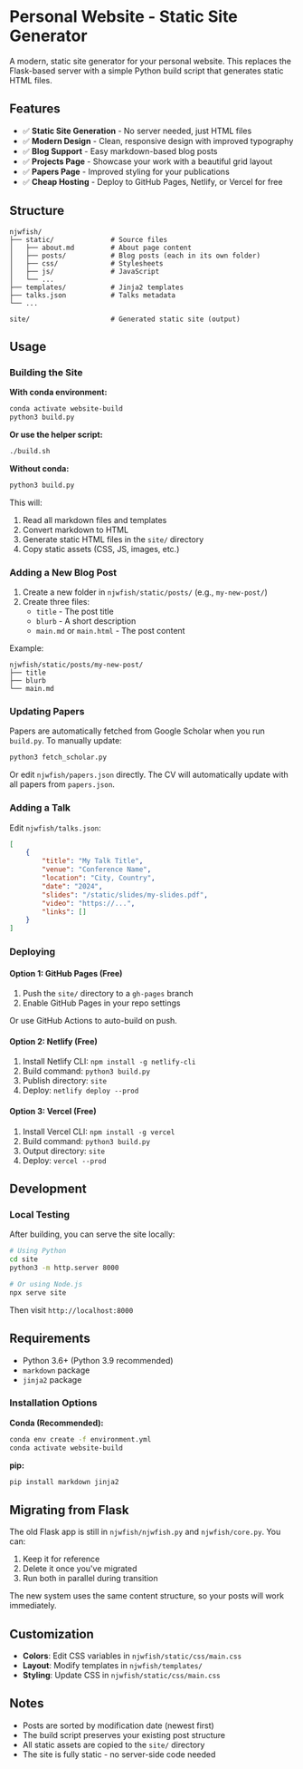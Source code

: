 # Personal Website - Static Site Generator

A modern, static site generator for your personal website. This replaces the Flask-based server with a simple Python build script that generates static HTML files.

## Features

- ✅ **Static Site Generation** - No server needed, just HTML files
- ✅ **Modern Design** - Clean, responsive design with improved typography
- ✅ **Blog Support** - Easy markdown-based blog posts
- ✅ **Projects Page** - Showcase your work with a beautiful grid layout
- ✅ **Papers Page** - Improved styling for your publications
- ✅ **Cheap Hosting** - Deploy to GitHub Pages, Netlify, or Vercel for free

## Structure

```
njwfish/
├── static/              # Source files
│   ├── about.md         # About page content
│   ├── posts/           # Blog posts (each in its own folder)
│   ├── css/             # Stylesheets
│   ├── js/              # JavaScript
│   └── ...
├── templates/           # Jinja2 templates
├── talks.json           # Talks metadata
└── ...

site/                    # Generated static site (output)
```

## Usage

### Building the Site

**With conda environment:**
```bash
conda activate website-build
python3 build.py
```

**Or use the helper script:**
```bash
./build.sh
```

**Without conda:**
```bash
python3 build.py
```

This will:
1. Read all markdown files and templates
2. Convert markdown to HTML
3. Generate static HTML files in the `site/` directory
4. Copy static assets (CSS, JS, images, etc.)

### Adding a New Blog Post

1. Create a new folder in `njwfish/static/posts/` (e.g., `my-new-post/`)
2. Create three files:
   - `title` - The post title
   - `blurb` - A short description
   - `main.md` or `main.html` - The post content

Example:
```
njwfish/static/posts/my-new-post/
├── title
├── blurb
└── main.md
```

### Updating Papers

Papers are automatically fetched from Google Scholar when you run `build.py`. To manually update:

```bash
python3 fetch_scholar.py
```

Or edit `njwfish/papers.json` directly. The CV will automatically update with all papers from `papers.json`.

### Adding a Talk

Edit `njwfish/talks.json`:

```json
[
    {
        "title": "My Talk Title",
        "venue": "Conference Name",
        "location": "City, Country",
        "date": "2024",
        "slides": "/static/slides/my-slides.pdf",
        "video": "https://...",
        "links": []
    }
]
```

### Deploying

#### Option 1: GitHub Pages (Free)

1. Push the `site/` directory to a `gh-pages` branch
2. Enable GitHub Pages in your repo settings

Or use GitHub Actions to auto-build on push.

#### Option 2: Netlify (Free)

1. Install Netlify CLI: `npm install -g netlify-cli`
2. Build command: `python3 build.py`
3. Publish directory: `site`
4. Deploy: `netlify deploy --prod`

#### Option 3: Vercel (Free)

1. Install Vercel CLI: `npm install -g vercel`
2. Build command: `python3 build.py`
3. Output directory: `site`
4. Deploy: `vercel --prod`

## Development

### Local Testing

After building, you can serve the site locally:

```bash
# Using Python
cd site
python3 -m http.server 8000

# Or using Node.js
npx serve site
```

Then visit `http://localhost:8000`

## Requirements

- Python 3.6+ (Python 3.9 recommended)
- `markdown` package
- `jinja2` package

### Installation Options

**Conda (Recommended):**
```bash
conda env create -f environment.yml
conda activate website-build
```

**pip:**
```bash
pip install markdown jinja2
```

## Migrating from Flask

The old Flask app is still in `njwfish/njwfish.py` and `njwfish/core.py`. You can:

1. Keep it for reference
2. Delete it once you've migrated
3. Run both in parallel during transition

The new system uses the same content structure, so your posts will work immediately.

## Customization

- **Colors**: Edit CSS variables in `njwfish/static/css/main.css`
- **Layout**: Modify templates in `njwfish/templates/`
- **Styling**: Update CSS in `njwfish/static/css/main.css`

## Notes

- Posts are sorted by modification date (newest first)
- The build script preserves your existing post structure
- All static assets are copied to the `site/` directory
- The site is fully static - no server-side code needed
